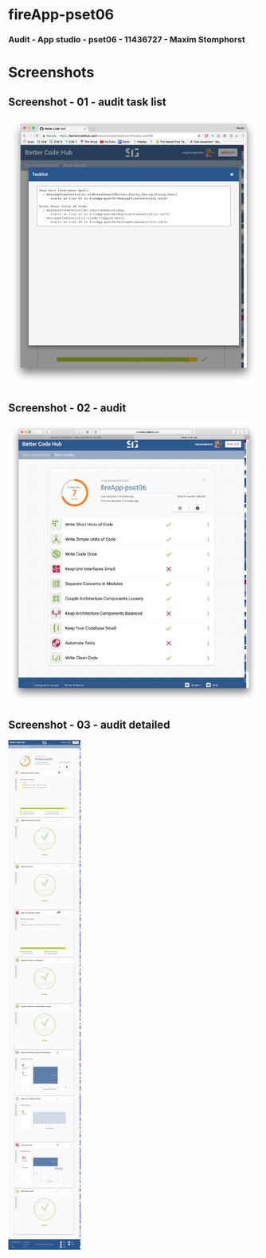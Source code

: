 # fireApp-pset06
### Audit - App studio - pset06 - 11436727 - Maxim Stomphorst

# Screenshots
## Screenshot - 01 - audit task list
![alt tag](https://github.com/majstomphorst/fireApp-pset06/blob/master/doc/betterCodeHubTasklist.png)
## Screenshot - 02 - audit
![alt tag](https://github.com/majstomphorst/fireApp-pset06/blob/master/doc/betterCodeHubAudit.png)
## Screenshot - 03 - audit detailed
![alt tag](https://github.com/majstomphorst/fireApp-pset06/blob/master/doc/betterCodeHubAuditDetailed.png)
